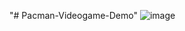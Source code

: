 "# Pacman-Videogame-Demo" 
![image](https://github.com/GonzaloPA23/Pacman-Videogame-Demo/assets/116847758/ad8cfeed-ba9b-4647-aebb-a088bdeca68e)
